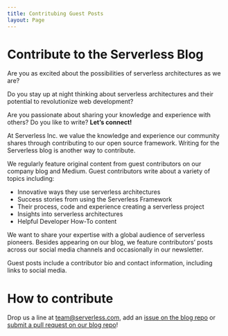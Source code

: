 ```yaml
---
title: Contritubing Guest Posts
layout: Page
---
```


# Contribute to the Serverless Blog

Are you as excited about the possibilities of serverless architectures as we are?

Do you stay up at night thinking about serverless architectures and their potential to revolutionize web development?

Are you passionate about sharing your knowledge and experience with others? Do you like to write? **Let’s connect!**

At Serverless Inc. we value the knowledge and experience our community shares through contributing to our open source framework. Writing for the Serverless blog is another way to contribute.

We regularly feature original content from guest contributors on our company blog and Medium. Guest contributors write about a variety of topics including:

* Innovative ways they use serverless architectures
* Success stories from using the Serverless Framework
* Their process, code and experience creating a serverless project
* Insights into serverless architectures
* Helpful Developer How-To content

We want to share your expertise with a global audience of serverless pioneers. Besides appearing on our blog, we feature contributors’ posts across our social media channels and occasionally in our newsletter.

Guest posts include a contributor bio and contact information, including links to social media.

# How to contribute

Drop us a line at team@serverless.com, add an [issue on the blog repo](http://github.com/serverless/blog) or [submit a pull request on our blog repo](http://github.com/serverless/blog)!



